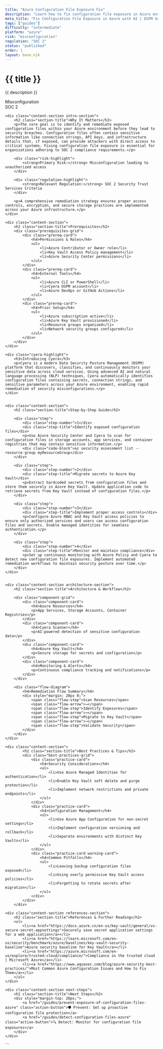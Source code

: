 ```yaml
---
title: "Azure Configuration File Exposure Fix"
description: "Learn how to fix configuration file exposure in Azure environments. Follow step-by-step guidance for SOC 2 compliance."
meta_title: "Fix Configuration File Exposure in Azure with AI | DSPM Guide"
tags: ["guides"]
difficulty: "intermediate"
platform: "azure"
risk: "misconfiguration"
regulation: "SOC 2"
status: "published"
order: 1
layout: base.njk
---
```


<div class="container">
    <div class="header">
        <h1>{{ title }}</h1>
        <p>{{ description }}</p>
        <div class="badge">Misconfiguration</div>
        <div class="badge regulation">SOC 2</div>
    </div>

    <div class="content-section intro-section">
        <h2 class="section-title">Why It Matters</h2>
        <p>The core goal is to identify and remediate exposed configuration files within your Azure environment before they lead to security breaches. Configuration files often contain sensitive information like connection strings, API keys, and infrastructure details that, if exposed, can provide attackers with direct access to critical systems. Fixing configuration file exposure is essential for organizations adhering to SOC 2 compliance requirements.</p>
        
        <div class="risk-highlight">
            <strong>Primary Risk:</strong> Misconfiguration leading to unauthorized access
        </div>
        
        <div class="regulation-highlight">
            <strong>Relevant Regulation:</strong> SOC 2 Security Trust Services Criteria
        </div>
        
        <p>A comprehensive remediation strategy ensures proper access controls, encryption, and secure storage practices are implemented across your Azure infrastructure.</p>
    </div>

    <div class="content-section">
        <h2 class="section-title">Prerequisites</h2>
        <div class="prerequisites-grid">
            <div class="prereq-card">
                <h4>Permissions & Roles</h4>
                <ul>
                    <li>Azure Contributor or Owner role</li>
                    <li>Key Vault Access Policy management</li>
                    <li>Azure Security Center permissions</li>
                </ul>
            </div>
            <div class="prereq-card">
                <h4>External Tools</h4>
                <ul>
                    <li>Azure CLI or PowerShell</li>
                    <li>Cyera DSPM account</li>
                    <li>Azure DevOps or GitHub Actions</li>
                </ul>
            </div>
            <div class="prereq-card">
                <h4>Prior Setup</h4>
                <ul>
                    <li>Azure subscription active</li>
                    <li>Azure Key Vault provisioned</li>
                    <li>Resource groups organized</li>
                    <li>Network security groups configured</li>
                </ul>
            </div>
        </div>
    </div>
	
    <div class="cyera-highlight">
        <h3>Introducing Cyera</h3>
        <p>Cyera is a modern Data Security Posture Management (DSPM) platform that discovers, classifies, and continuously monitors your sensitive data across cloud services. Using advanced AI and natural language processing (NLP) techniques, Cyera automatically identifies configuration files containing secrets, connection strings, and sensitive parameters across your Azure environment, enabling rapid remediation of security misconfigurations.</p>
    </div>
	

    <div class="content-section">
        <h2 class="section-title">Step-by-Step Guide</h2>
        
        <div class="step">
            <div class="step-number">1</div>
            <div class="step-title">Identify exposed configuration files</div>
            <p>Use Azure Security Center and Cyera to scan for configuration files in storage accounts, app services, and container registries that may contain sensitive information.</p>
            <div class="code-block">az security assessment list --resource-group myResourceGroup</div>
        </div>

        <div class="step">
            <div class="step-number">2</div>
            <div class="step-title">Migrate secrets to Azure Key Vault</div>
            <p>Extract hardcoded secrets from configuration files and store them securely in Azure Key Vault. Update application code to retrieve secrets from Key Vault instead of configuration files.</p>
        </div>

        <div class="step">
            <div class="step-number">3</div>
            <div class="step-title">Implement proper access controls</div>
            <p>Configure Azure RBAC and Key Vault access policies to ensure only authorized services and users can access configuration files and secrets. Enable managed identities for seamless authentication.</p>
        </div>

        <div class="step">
            <div class="step-number">4</div>
            <div class="step-title">Monitor and maintain compliance</div>
            <p>Set up continuous monitoring with Azure Policy and Cyera to detect new configuration file exposures. Implement automated remediation workflows to maintain security posture over time.</p>
        </div>
    </div>


    <div class="content-section architecture-section">
        <h2 class="section-title">Architecture & Workflow</h2>
        
        <div class="component-grid">
            <div class="component-card">
                <h4>Azure Resources</h4>
                <p>App Services, Storage Accounts, Container Registries</p>
            </div>
            <div class="component-card">
                <h4>Cyera Scanner</h4>
                <p>AI-powered detection of sensitive configuration data</p>
            </div>
            <div class="component-card">
                <h4>Azure Key Vault</h4>
                <p>Secure storage for secrets and configuration</p>
            </div>
            <div class="component-card">
                <h4>Monitoring & Alerts</h4>
                <p>Continuous compliance tracking and notifications</p>
            </div>
        </div>

        <div class="flow-diagram">
            <h4>Remediation Flow Summary</h4>
            <div style="margin: 20px 0;">
                <span class="flow-step">Scan Resources</span>
                <span class="flow-arrow">→</span>
                <span class="flow-step">Identify Exposures</span>
                <span class="flow-arrow">→</span>
                <span class="flow-step">Migrate to Key Vault</span>
                <span class="flow-arrow">→</span>
                <span class="flow-step">Validate Security</span>
            </div>
        </div>
    </div>

	<div class="content-section">
	        <h2 class="section-title">Best Practices & Tips</h2>
	        <div class="best-practices-grid">
	            <div class="practice-card">
	                <h4>Security Considerations</h4>
	                <ul>
	                    <li>Use Azure Managed Identities for authentication</li>
	                    <li>Enable Key Vault soft delete and purge protection</li>
	                    <li>Implement network restrictions and private endpoints</li>
	                </ul>
	            </div>
	            <div class="practice-card">
	                <h4>Configuration Management</h4>
	                <ul>
	                    <li>Use Azure App Configuration for non-secret settings</li>
	                    <li>Implement configuration versioning and rollback</li>
	                    <li>Separate environments with distinct Key Vaults</li>
	                </ul>
	            </div>
	            <div class="practice-card warning-card">
	                <h4>Common Pitfalls</h4>
	                <ul>
	                    <li>Leaving backup configuration files exposed</li>
	                    <li>Using overly permissive Key Vault access policies</li>
	                    <li>Forgetting to rotate secrets after migration</li>
	                </ul>
	            </div>
	        </div>
	    </div>

    <div class="content-section references-section">
        <h2 class="section-title">References & Further Reading</h2>
        <ul>
            <li><a href="https://docs.azure.cn/en-us/key-vault/general/vs-secure-secret-appsettings">Securely save secret application settings for a web application</a></li>
            <li><a href="https://learn.microsoft.com/en-us/security/benchmark/azure/baselines/key-vault-security-baseline">Azure security baseline for Key Vault</a></li>
            <li><a href="https://azure.microsoft.com/en-us/explore/trusted-cloud/compliance/">Compliance in the trusted cloud | Microsoft Azure</a></li>
            <li><a href="https://www.aquasec.com/blog/azure-security-best-practices/">Most Common Azure Configuration Issues and How to Fix Them</a></li>
        </ul>
    </div>

    <div class="content-section next-steps">
        <h2 class="section-title">Next Steps</h2>
        <div style="margin-top: 20px;">
            <a href="/guides/prevent-exposure-of-configuration-files-azure" class="action-button">🛡️ Prevent: Set up proactive configuration file protection</a>
            <a href="/guides/detect-configuration-files-azure" class="action-button">🔍 Detect: Monitor for configuration file exposures</a>
        </div>
    </div>
</div>
```